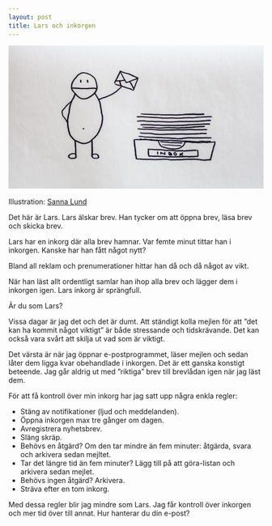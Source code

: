 ```yaml
---
layout: post
title: Lars och inkorgen
---
```


![](/images/lars.jpg)

Illustration: [Sanna Lund][1]

Det här är Lars. Lars älskar brev. Han tycker om att öppna brev, läsa brev och skicka brev.

Lars har en inkorg där alla brev hamnar. Var femte minut tittar han i inkorgen. Kanske har han fått något nytt?

Bland all reklam och prenumerationer hittar han då och då något av vikt.

När han läst allt ordentligt samlar han ihop alla brev och lägger dem i inkorgen igen. Lars inkorg är sprängfull.

Är du som Lars?

Vissa dagar är jag det och det är dumt. Att ständigt kolla mejlen för att ”det kan ha kommit något viktigt” är både stressande och tidskrävande. Det kan också vara svårt att skilja ut vad som är viktigt.

Det värsta är när jag öppnar e-postprogrammet, läser mejlen och sedan låter dem ligga kvar obehandlade i inkorgen. Det är ett ganska konstigt beteende. Jag går aldrig ut med ”riktiga” brev till brevlådan igen när jag läst dem.

För att få kontroll över min inkorg har jag satt upp några enkla regler:

* Stäng av notifikationer (ljud och meddelanden).
* Öppna inkorgen max tre gånger om dagen.
* Avregistrera nyhetsbrev.
* Släng skräp.
* Behövs en åtgärd? Om den tar mindre än fem minuter: åtgärda, svara och arkivera sedan mejltet.
* Tar det längre tid än fem minuter? Lägg till på att göra-listan och arkivera sedan mejlet.
* Behövs ingen åtgärd? Arkivera.
* Sträva efter en tom inkorg.

Med dessa regler blir jag mindre som Lars. Jag får kontroll över inkorgen och mer tid över till annat. Hur hanterar du din e-post?

[1]: http://sannalund.se
